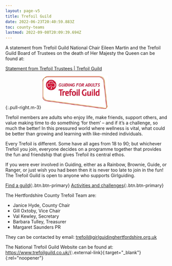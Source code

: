 ```yaml
---
layout: page-v5
title: Trefoil Guild
date: 2022-06-23T20:40:59.883Z
toc: county-teams
lastmod: 2022-09-08T20:09:39.694Z
---
```

<div class="alert bg-black text-white">
<p>A statement from Trefoil Guild National Chair Eileen Martin and the Trefoil Guild Board of Trustees on the death of Her Majesty the Queen can be found at:</p>
<p class="text-center"><a href="https://www.trefoilguild.co.uk/statement" class="text-white" rel="noopener" target="_blank">Statement from Trefoil Trustees | Trefoil Guild</a></p>
</div>

{:.pull-right.m-3}
![Trefoil Guild Logo](/assets/images/core/trefoil-logo.webp)

Trefoil members are adults who enjoy life, make friends, support others, and value making time to do something ‘for them’ – and if it’s a challenge, so much the better! In this pressured world where wellness is vital, what could be better than growing and learning with like-minded individuals.

Every Trefoil is different. Some have all ages from 18 to 90; but whichever Trefoil you join, everyone decides on a programme together that provides the fun and friendship that gives Trefoil its central ethos.

If you were ever involved in Guiding, either as a Rainbow, Brownie, Guide, or Ranger, or just wish you had been then it is never too late to join in the fun! The Trefoil Guild is open to anyone who supports Girlguiding.

[Find a guild](guilds/){:.btn.btn-primary} [Activities and challenges](activities/){:.btn.btn-primary}

The Hertfordshire County Trefoil Team are:

- Janice Hyde, County Chair
- Gill Oxtoby, Vice Chair
- Val Kewley, Secretary
- Barbara Tulley, Treasurer
- Margaret Saunders PR

They can be contacted by email: <trefoil@girlguidinghertfordshire.org.uk>

The National Trefoil Guild Website can be found at: <https://www.trefoilguild.co.uk/>{:.external-link}{:target="_blank"}{:rel="noopener"}

